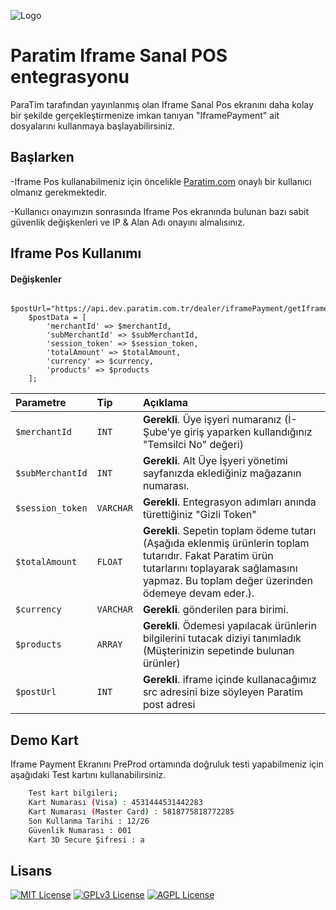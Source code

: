 
![Logo](https://paratim.com/asset/images/logo.png)

    



# Paratim Iframe Sanal POS entegrasyonu 

ParaTim tarafından yayınlanmış olan Iframe Sanal Pos ekranını daha kolay bir şekilde gerçekleştirmenize imkan tanıyan "IframePayment"  ait dosyalarını kullanmaya başlayabilirsiniz.




## Başlarken 

-Iframe Pos kullanabilmeniz için öncelikle [Paratim.com](https://www.paratim.com/) onaylı bir kullanıcı olmanız gerekmektedir.

-Kullanıcı onayınızın sonrasında Iframe Pos ekranında bulunan bazı sabit güvenlik değişkenleri ve IP & Alan Adı onayını almalısınız.

    
## Iframe Pos Kullanımı

#### Değişkenler

```
    $postUrl="https://api.dev.paratim.com.tr/dealer/iframePayment/getIframeUrl";
    $postData = [
		'merchantId' => $merchantId,
		'subMerchantId' => $subMerchantId,
		'session_token' => $session_token,
		'totalAmount' => $totalAmount,
	  	'currency' => $currency,
		'products' => $products
	];
```

| Parametre | Tip     | Açıklama                |
| :-------- | :------- | :------------------------- |
| `$merchantId` | `INT` | **Gerekli**. Üye işyeri numaranız (İ-Şube'ye giriş yaparken kullandığınız "Temsilci No" değeri) |
| `$subMerchantId` | `INT` | **Gerekli**. Alt Üye İşyeri yönetimi sayfanızda eklediğiniz mağazanın numarası. |
| `$session_token` | `VARCHAR` | **Gerekli**. Entegrasyon adımları anında türettiğiniz "Gizli Token" |
| `$totalAmount` | `FLOAT` | **Gerekli**. Sepetin toplam ödeme tutarı (Aşağıda eklenmiş ürünlerin toplam tutarıdır. Fakat Paratim ürün tutarlarını toplayarak sağlamasını yapmaz. Bu toplam değer üzerinden ödemeye devam eder.). |
| `$currency` | `VARCHAR` | **Gerekli**. gönderilen para birimi. |
| `$products` | `ARRAY` | **Gerekli**.  Ödemesi yapılacak ürünlerin bilgilerini tutacak diziyi tanımladık (Müşterinizin sepetinde bulunan ürünler) |
| `$postUrl` | `INT` | **Gerekli**. iframe içinde kullanacağımız src adresini bize söyleyen Paratim post adresi |

  
## Demo Kart

Iframe Payment Ekranını PreProd ortamında doğruluk testi yapabilmeniz için aşağıdaki Test kartını kullanabilirsiniz.

```bash
    Test kart bilgileri;
    Kart Numarası (Visa) : 4531444531442283
    Kart Numarası (Master Card) : 5818775818772285
    Son Kullanma Tarihi : 12/26
    Güvenlik Numarası : 001
    Kart 3D Secure Şifresi : a
```

  
## Lisans


[![MIT License](https://img.shields.io/badge/License-MIT-green.svg)](https://choosealicense.com/licenses/mit/)
[![GPLv3 License](https://img.shields.io/badge/License-GPL%20v3-yellow.svg)](https://opensource.org/licenses/)
[![AGPL License](https://img.shields.io/badge/license-AGPL-blue.svg)](http://www.gnu.org/licenses/agpl-3.0)

  
